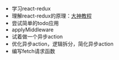 - 学习react-redux
- 理解react-redux的原理：[大神教程](https://segmentfault.com/a/1190000012976767)
- 尝试简单的todo应用
- applyMiddleware
- 试着做一个异步action
- 优化异步action，逻辑拆分，简化异步action
- 编写fetch请求函数
